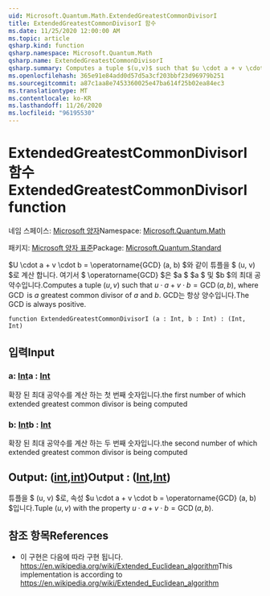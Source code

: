 ```yaml
---
uid: Microsoft.Quantum.Math.ExtendedGreatestCommonDivisorI
title: ExtendedGreatestCommonDivisorI 함수
ms.date: 11/25/2020 12:00:00 AM
ms.topic: article
qsharp.kind: function
qsharp.namespace: Microsoft.Quantum.Math
qsharp.name: ExtendedGreatestCommonDivisorI
qsharp.summary: Computes a tuple $(u,v)$ such that $u \cdot a + v \cdot b = \operatorname{GCD}(a, b)$, where $\operatorname{GCD}$ is $a$ greatest common divisor of $a$ and $b$. The GCD is always positive.
ms.openlocfilehash: 365e91e84add0d57d5a3cf203bbf23d96979b251
ms.sourcegitcommit: a87c1aa8e7453360025e47ba614f25b02ea84ec3
ms.translationtype: MT
ms.contentlocale: ko-KR
ms.lasthandoff: 11/26/2020
ms.locfileid: "96195530"
---
```

# <a name="extendedgreatestcommondivisori-function"></a><span data-ttu-id="df842-102">ExtendedGreatestCommonDivisorI 함수</span><span class="sxs-lookup"><span data-stu-id="df842-102">ExtendedGreatestCommonDivisorI function</span></span>

<span data-ttu-id="df842-103">네임 스페이스: [Microsoft 양자](xref:Microsoft.Quantum.Math)</span><span class="sxs-lookup"><span data-stu-id="df842-103">Namespace: [Microsoft.Quantum.Math](xref:Microsoft.Quantum.Math)</span></span>

<span data-ttu-id="df842-104">패키지: [Microsoft 양자 표준](https://nuget.org/packages/Microsoft.Quantum.Standard)</span><span class="sxs-lookup"><span data-stu-id="df842-104">Package: [Microsoft.Quantum.Standard](https://nuget.org/packages/Microsoft.Quantum.Standard)</span></span>


<span data-ttu-id="df842-105">$U \cdot a + v \cdot b = \operatorname{GCD} (a, b) $와 같이 튜플을 $ (u, v) $로 계산 합니다. 여기서 $ \operatorname{GCD} $은 $a $ $a $ 및 $b $의 최대 공약수입니다.</span><span class="sxs-lookup"><span data-stu-id="df842-105">Computes a tuple $(u,v)$ such that $u \cdot a + v \cdot b = \operatorname{GCD}(a, b)$, where $\operatorname{GCD}$ is $a$ greatest common divisor of $a$ and $b$.</span></span> <span data-ttu-id="df842-106">GCD는 항상 양수입니다.</span><span class="sxs-lookup"><span data-stu-id="df842-106">The GCD is always positive.</span></span>

```qsharp
function ExtendedGreatestCommonDivisorI (a : Int, b : Int) : (Int, Int)
```


## <a name="input"></a><span data-ttu-id="df842-107">입력</span><span class="sxs-lookup"><span data-stu-id="df842-107">Input</span></span>

### <a name="a--int"></a><span data-ttu-id="df842-108">a: [Int](xref:microsoft.quantum.lang-ref.int)</span><span class="sxs-lookup"><span data-stu-id="df842-108">a : [Int](xref:microsoft.quantum.lang-ref.int)</span></span>

<span data-ttu-id="df842-109">확장 된 최대 공약수를 계산 하는 첫 번째 숫자입니다.</span><span class="sxs-lookup"><span data-stu-id="df842-109">the first number of which extended greatest common divisor is being computed</span></span>


### <a name="b--int"></a><span data-ttu-id="df842-110">b: [Int](xref:microsoft.quantum.lang-ref.int)</span><span class="sxs-lookup"><span data-stu-id="df842-110">b : [Int](xref:microsoft.quantum.lang-ref.int)</span></span>

<span data-ttu-id="df842-111">확장 된 최대 공약수를 계산 하는 두 번째 숫자입니다.</span><span class="sxs-lookup"><span data-stu-id="df842-111">the second number of which extended greatest common divisor is being computed</span></span>



## <a name="output--intint"></a><span data-ttu-id="df842-112">Output: ([int](xref:microsoft.quantum.lang-ref.int),[int](xref:microsoft.quantum.lang-ref.int))</span><span class="sxs-lookup"><span data-stu-id="df842-112">Output : ([Int](xref:microsoft.quantum.lang-ref.int),[Int](xref:microsoft.quantum.lang-ref.int))</span></span>

<span data-ttu-id="df842-113">튜플을 $ (u, v) $로, 속성 $u \cdot a + v \cdot b = \operatorname{GCD} (a, b) $입니다.</span><span class="sxs-lookup"><span data-stu-id="df842-113">Tuple $(u,v)$ with the property $u \cdot a + v \cdot b = \operatorname{GCD}(a, b)$.</span></span>

## <a name="references"></a><span data-ttu-id="df842-114">참조 항목</span><span class="sxs-lookup"><span data-stu-id="df842-114">References</span></span>

- <span data-ttu-id="df842-115">이 구현은 다음에 따라 구현 됩니다. https://en.wikipedia.org/wiki/Extended_Euclidean_algorithm</span><span class="sxs-lookup"><span data-stu-id="df842-115">This implementation is according to https://en.wikipedia.org/wiki/Extended_Euclidean_algorithm</span></span>